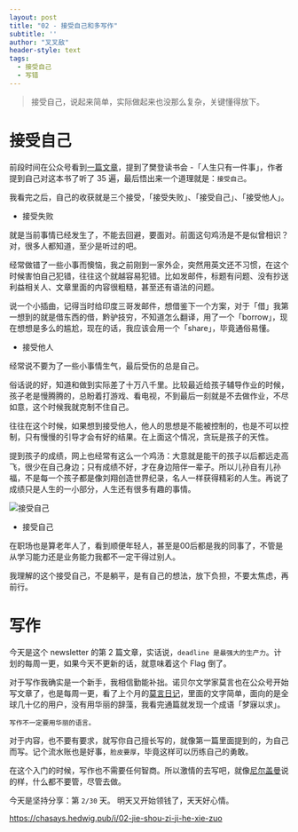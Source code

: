 ```yaml
---
layout: post
title: "02 - 接受自己和多写作"
subtitle: ''
author: "叉叉敌"
header-style: text
tags:
  - 接受自己
  - 写错
---
```



> 接受自己，说起来简单，实际做起来也没那么复杂，关键懂得放下。

# 接受自己

前段时间在公众号看到[一篇文章](https://mp.weixin.qq.com/s/WU0KQEdJLZt8vINLFtCMzw)，提到了樊登读书会 -「人生只有一件事」，作者提到自己对这本书了听了 35 遍，最后悟出来一个道理就是：`接受自己`。


我看完之后，自己的收获就是三个接受，「接受失败」、「接受自己」、「接受他人」。

 - 接受失败

 就是当前事情已经发生了，不能去回避，要面对。前面这句鸡汤是不是似曾相识？对，很多人都知道，至少是听过的吧。

 经常做错了一些小事而懊恼，我之前刚到一家外企，突然用英文还不习惯，在这个时候害怕自己犯错，往往这个就越容易犯错。比如发邮件，标题有问题、没有抄送利益相关人、文章里面的内容很粗糙，甚至还有语法的问题。

 说一个小插曲，记得当时给印度三哥发邮件，想借鉴下一个方案，对于「借」我第一想到的就是借东西的借，黔驴技穷，不知道怎么翻译，用了一个「borrow」，现在想想是多么的尴尬，现在的话，我应该会用一个「share」，毕竟通俗易懂。

 - 接受他人

经常说不要为了一些小事情生气，最后受伤的总是自己。

 俗话说的好，知道和做到实际差了十万八千里。比较最近给孩子辅导作业的时候，孩子老是慢腾腾的，总盼着打游戏、看电视，不到最后一刻就是不去做作业，不尽如意，这个时候我就克制不住自己。
 
 往往在这个时候，如果想到接受他人，他人的思想是不能被控制的，也是不可以控制，只有慢慢的引导才会有好的结果。在上面这个情况，贪玩是孩子的天性。

提到孩子的成绩，网上也经常有这么一个鸡汤：大意就是能干的孩子以后都远走高飞，很少在自己身边；只有成绩不好，才在身边陪伴一辈子。所以儿孙自有儿孙福，不是每一个孩子都是像刘翔创造世界纪录，名人一样获得精彩的人生。再说了成绩只是人生的一小部分，人生还有很多有趣的事情。


![接受自己](https://gitee.com/chasays/mdPic/raw/master/uPic/auj4rD.png)

 - 接受自己

在职场也是算老年人了，看到顺便年轻人，甚至是00后都是我的同事了，不管是从学习能力还是业务能力我都不一定干得过别人。

我理解的这个接受自己，不是躺平，是有自己的想法，放下负担，不要太焦虑，再前行。


# 写作

今天是这个 newsletter 的第 2 篇文章，实话说，`deadline 是最强大的生产力`。计划的每周一更，如果今天不更新的话，就意味着这个 Flag 倒了。

对于写作我确实是一个新手，我相信勤能补拙。诺贝尔文学家莫言也在公众号开始写文章了，也是每周一更，看了上个月的[莫言日记](https://mp.weixin.qq.com/s/Ef4mdN4XUmgMYlPwZpCluw)，里面的文字简单，面向的是全球几十亿的用户，没有用华丽的辞藻，我看完通篇就发现一个成语「梦寐以求」。

`写作不一定要用华丽的语言。` 

对于内容，也不要有要求，就写你自己擅长写的，就像第一篇里面提到的，为自己而写。记个流水账也是好事，`脸皮要厚`，毕竟这样可以历练自己的勇敢。

在这个入门的时候，写作也不需要任何智商。所以激情的去写吧，就像[尼尔盖曼](https://www.reddit.com/r/writing/comments/1rajs4/advice_on_writing_from_neil_gaiman_assume_that/)说的样，什么都不要管，尽管去做。




今天是坚持分享：第 `2/30` 天。
明天又开始领钱了，天天好心情。

https://chasays.hedwig.pub/i/02-jie-shou-zi-ji-he-xie-zuo